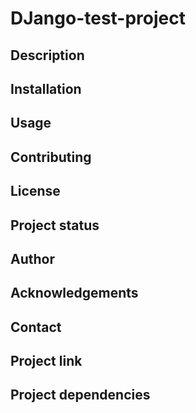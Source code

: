 # DJango-test-project

## Description

## Installation

## Usage

## Contributing

## License

## Project status

## Author

## Acknowledgements

## Contact

## Project link

## Project dependencies

